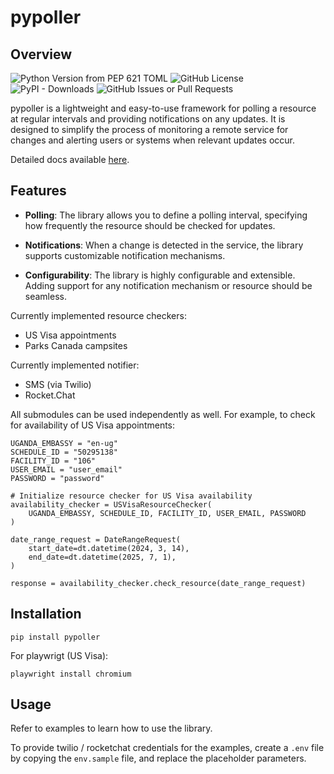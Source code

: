 # pypoller

## Overview

![Python Version from PEP 621 TOML](https://img.shields.io/python/required-version-toml?tomlFilePath=https%3A%2F%2Fraw.githubusercontent.com%2Fmchauhan3%2Fpypoller%2Fmaster%2Fpyproject.toml)
![GitHub License](https://img.shields.io/github/license/mchauhan3/pypoller)
![PyPI - Downloads](https://img.shields.io/pypi/dm/pypoller)
![GitHub Issues or Pull Requests](https://img.shields.io/github/issues/mchauhan3/pypoller)


pypoller is a lightweight and easy-to-use framework for polling a resource at regular intervals and providing notifications on any updates. It is designed to simplify the process of monitoring a remote service for changes and alerting users or systems when relevant updates occur.

Detailed docs available [here](https://www.mohitc.com/pypoller/docs/).

## Features

- **Polling**: The library allows you to define a polling interval, specifying how frequently the resource should be checked for updates.

- **Notifications**: When a change is detected in the service, the library supports customizable notification mechanisms.
- **Configurability**: The library is highly configurable and extensible. Adding support for any notification mechanism or resource should be seamless.

Currently implemented resource checkers:
- US Visa appointments
- Parks Canada campsites

Currently implemented notifier:
- SMS (via Twilio)
- Rocket.Chat

All submodules can be used independently as well. For example, to check for availability of US Visa appointments:

```
UGANDA_EMBASSY = "en-ug"
SCHEDULE_ID = "50295138"
FACILITY_ID = "106"
USER_EMAIL = "user_email"
PASSWORD = "password"

# Initialize resource checker for US Visa availability
availability_checker = USVisaResourceChecker(
    UGANDA_EMBASSY, SCHEDULE_ID, FACILITY_ID, USER_EMAIL, PASSWORD
)

date_range_request = DateRangeRequest(
    start_date=dt.datetime(2024, 3, 14),
    end_date=dt.datetime(2025, 7, 1),
)

response = availability_checker.check_resource(date_range_request)
```
## Installation

`pip install pypoller`

For playwrigt (US Visa):

`playwright install chromium`

## Usage
Refer to examples to learn how to use the library.

To provide twilio / rocketchat credentials for the examples, create a `.env` file by copying the `env.sample` file, and replace the placeholder parameters.
